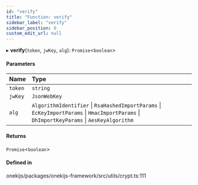 ```yaml
---
id: "verify"
title: "Function: verify"
sidebar_label: "verify"
sidebar_position: 0
custom_edit_url: null
---
```


▸ **verify**(`token`, `jwKey`, `alg`): `Promise`<`boolean`\>

#### Parameters

| Name | Type |
| :------ | :------ |
| `token` | `string` |
| `jwKey` | `JsonWebKey` |
| `alg` | `AlgorithmIdentifier` \| `RsaHashedImportParams` \| `EcKeyImportParams` \| `HmacImportParams` \| `DhImportKeyParams` \| `AesKeyAlgorithm` |

#### Returns

`Promise`<`boolean`\>

#### Defined in

onekijs/packages/onekijs-framework/src/utils/crypt.ts:111
